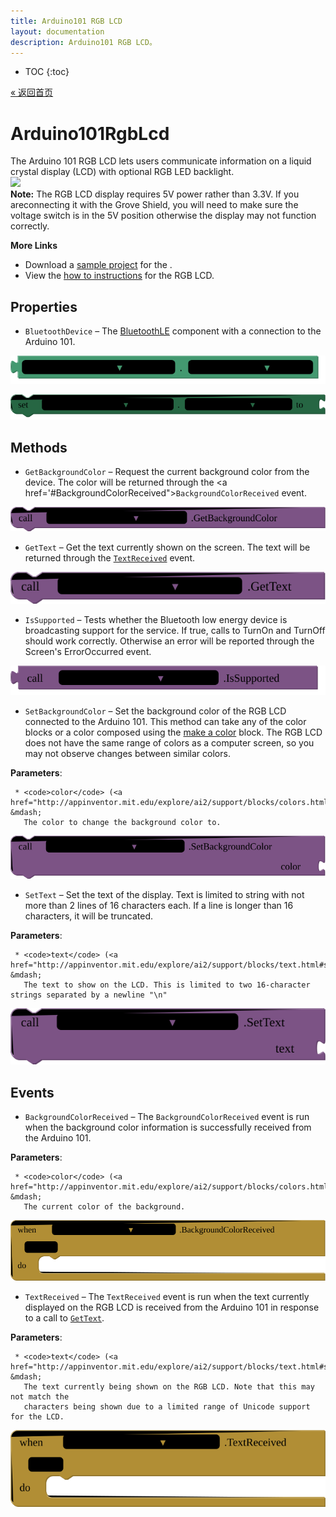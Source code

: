 ```yaml
---
title: Arduino101 RGB LCD
layout: documentation
description: Arduino101 RGB LCD。
---
```


* TOC
{:toc}

[&laquo; 返回首页](Arduino101Intro.html)

# Arduino101RgbLcd

The Arduino 101 RGB LCD lets users communicate information on a liquid crystal display (LCD) with optional RGB LED backlight.<br><img src='/assets/sensors/Grove-RGBLCD.jpg' width='50%'><br><strong>Note:</strong> The RGB LCD display requires 5V power rather than 3.3V. If you areconnecting it with the Grove Shield, you will need to make sure the voltage switch is in the 5V position otherwise the display may not function correctly.<br>

<strong>More Links</strong><ul><li>Download a <a href='http://iot.appinventor.mit.edu/assets/samples/Arduino101RgbLcd.aia' target='_blank'>sample project</a> for the .</li><li>View the <a href='http://iot.appinventor.mit.edu/assets/howtos/MIT_App_Inventor_IoT_RgbLcd.pdf' target='_blank'>how to instructions</a> for the RGB LCD.</li></ul>

## Properties

+ <a name="BluetoothDevice"></a>`BluetoothDevice` – The <a href='http://iot.appinventor.mit.edu/#/bluetoothle/bluetoothleintro'>BluetoothLE</a> component with a connection to the Arduino 101.


![get Arduino101RgbLcd1 BluetoothDevice ](blocks/Arduino101RgbLcd.BluetoothDevice_getter.svg)


![set Arduino101RgbLcd1 BluetoothDevice  to](blocks/Arduino101RgbLcd.BluetoothDevice_setter.svg)

## Methods

+ <a name="GetBackgroundColor"></a>`GetBackgroundColor` – Request the current background color from the device. The color will be returned through the
 <a href='#BackgroundColorReceived"><code>BackgroundColorReceived</code></a> event.

![call Arduino101RgbLcd1 GetBackgroundColor](blocks/Arduino101RgbLcd.GetBackgroundColor.svg)

+ <a name="GetText"></a>`GetText` – Get the text currently shown on the screen. The text will be returned through the <a
 href="#TextReceived"><code>TextReceived</code></a> event.

![call Arduino101RgbLcd1 GetText](blocks/Arduino101RgbLcd.GetText.svg)

+ <a name="IsSupported"></a>`IsSupported` – Tests whether the Bluetooth low energy device is broadcasting support for the service. If true,
 calls to TurnOn and TurnOff should work correctly. Otherwise an error will be reported through
 the Screen's ErrorOccurred event.

![call Arduino101RgbLcd1 IsSupported](blocks/Arduino101RgbLcd.IsSupported.svg)

+ <a name="SetBackgroundColor"></a>`SetBackgroundColor` – Set the background color of the RGB LCD connected to the Arduino 101. This method can take
 any of the color blocks or a color composed using the <a
 href="http://appinventor.mit.edu/explore/ai2/support/blocks/colors.html#make">make a color</a>
 block. The RGB LCD does not have the same range of colors as a computer screen, so you may not
 observe changes between similar colors.

 __Parameters__:

     * <code>color</code> (<a href="http://appinventor.mit.edu/explore/ai2/support/blocks/colors.html#basic">_color_</a>) &mdash;
       The color to change the background color to.

![call Arduino101RgbLcd1 SetBackgroundColorcolor](blocks/Arduino101RgbLcd.SetBackgroundColor.svg)

+ <a name="SetText"></a>`SetText` – Set the text of the display. Text is limited to string with not more than 2 lines of 16
 characters each. If a line is longer than 16 characters, it will be truncated.

 __Parameters__:

     * <code>text</code> (<a href="http://appinventor.mit.edu/explore/ai2/support/blocks/text.html#string">_text_</a>) &mdash;
       The text to show on the LCD. This is limited to two 16-character strings separated by a newline "\n"

![call Arduino101RgbLcd1 SetTexttext](blocks/Arduino101RgbLcd.SetText.svg)

## Events

+ <a name="BackgroundColorReceived"></a>`BackgroundColorReceived` – The <code>BackgroundColorReceived</code> event is run when the background color information is
 successfully received from the Arduino 101.

 __Parameters__:

     * <code>color</code> (<a href="http://appinventor.mit.edu/explore/ai2/support/blocks/colors.html#basic">_color_</a>) &mdash;
       The current color of the background.

![when Arduino101RgbLcd1 BackgroundColorReceived color do](blocks/Arduino101RgbLcd.BackgroundColorReceived.svg)

+ <a name="TextReceived"></a>`TextReceived` – The <code>TextReceived</code> event is run when the text currently displayed on the RGB LCD is
 received from the Arduino 101 in response to a call to
 <a href="#GetText"><code>GetText</code></a>.

 __Parameters__:

     * <code>text</code> (<a href="http://appinventor.mit.edu/explore/ai2/support/blocks/text.html#string">_text_</a>) &mdash;
       The text currently being shown on the RGB LCD. Note that this may not match the
       characters being shown due to a limited range of Unicode support for the LCD.

![when Arduino101RgbLcd1 TextReceived text do](blocks/Arduino101RgbLcd.TextReceived.svg)


